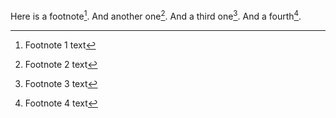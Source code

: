 Here is a footnote[^1]. And another one[^2]. And a third one[^3]. And a fourth[^4].

[^1]: Footnote 1 text

[^2]: Footnote 2 text

[^3]: Footnote 3 text

[^4]: Footnote 4 text